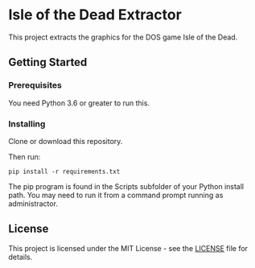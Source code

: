 # Isle of the Dead Extractor

This project extracts the graphics for the DOS game Isle of the Dead.

## Getting Started

### Prerequisites

You need Python 3.6 or greater to run this.

### Installing

Clone or download this repository.

Then run:

    pip install -r requirements.txt

The pip program is found in the Scripts subfolder of your Python install path.
You may need to run it from a command prompt running as administractor.

## License

This project is licensed under the MIT License - see the [LICENSE](LICENSE) file for details.
